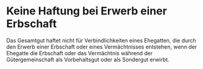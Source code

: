 # Keine Haftung bei Erwerb einer Erbschaft

Das Gesamtgut haftet nicht für Verbindlichkeiten eines Ehegatten, die durch den Erwerb einer Erbschaft oder eines Vermächtnisses entstehen, wenn der Ehegatte die Erbschaft oder das Vermächtnis während der Gütergemeinschaft als Vorbehaltsgut oder als Sondergut erwirbt.